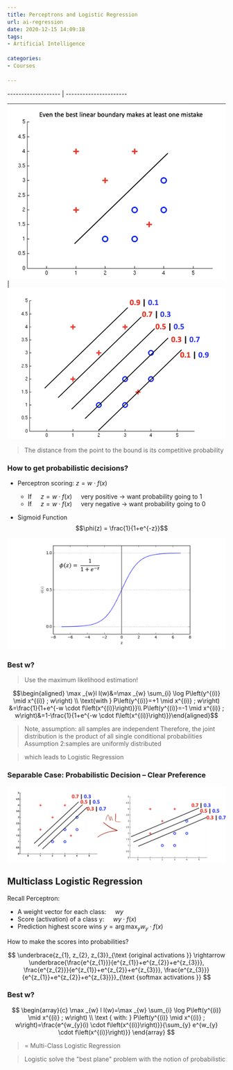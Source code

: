 ```yaml
---
title: Perceptrons and Logistic Regression
url: ai-regression
date: 2020-12-15 14:09:18
tags: 
- Artificial Intelligence

categories: 
- Courses

---
```



<!--more




## 基于Boosting的贝叶斯分类

- idea: 多次训练，对误分类的模型，做提升。
- AdaBoost: Adaptive Boosting, bulding a stronger classifier from a lot of weaker ones.
- ![](./img/12-15-14-11-12.png)
- 每一轮如何改变训练数据的权值或概率分布？
  - AdaBoost:提高那些被前一轮若分类器错误分类样本的权值，降低那些正确分类样本的权值
- 如何将弱分类器组合成一个强分类器
  - AdaBoost:加权多数表决，加大分类误差率小的分类器权值，使其在表决中起较大作用，减小分类误差率大的弱分类器的权值，使其在表决中起较小作用。


### AdaBoost 算法

1. Initialization
$$
D_{1}=\left(w_{1,1}, \cdots, w_{1, i}, \cdots, w_{1, N}\right), \quad w_{1, i}=\frac{1}{N^{\prime}} i=1,2, \cdots, N
$$

2. for m weak classifiers m = 1,2,...M
   1. train under weight $D_m$, get the weak classifier $G_{m}(x): x \rightarrow\{-1,+1\}$
   2. Calculate the training error $e_{m}=P\left(G_{m}\left(x_{i}\right) \neq y_{i}\right)=\sum_{i=1}^{N} w_{m, i} I\left(G_{m}\left(x_{i}\right) \neq y_{i}\right)$
   3. calculate coefficient of $G_m$: $\alpha_{m}=\frac{1}{2} \log \frac{1-e_{m}}{e_{m}}$ (we need to guarantee that $e_m < \frac{1}{2}$, as a weak classifier (slightly better than $\frac{1}{2}$))
   4. Update the weight distribution of the traning data
      $$
      \begin{array}{c}
      D_{m+1}=\left(w_{m+1,1}, \cdots, w_{m+1, i}, \cdots w_{m+1, N}\right) \\
      w_{m+1, i}=\frac{w_{m, i}}{Z_{m}} \exp \left(-\alpha_{m} y_{i} G_{m}\left(x_{i}\right)\right)
      \end{array}
      $$
      where $Z_m$ is the normalization factor $Z_{m}=\sum_{i=1}^{N} w_{m, i} \exp \left(-\alpha_{m} y_{i} G_{m}\left(x_{i}\right)\right)$

3. Build the linear combination of classifiers $f(x)=\sum_{m=1}^{M} \alpha_{m} G_{m}(x)$
4. Final output:
    $$
    f(x)=\operatorname{sign}(f(x))=\operatorname{sign}\left(\sum_{m=1}^{M} \alpha_{m} \hat{G}_{m}(x)\right)
    $$
   

### Example
 0 | 1  | 2  | 3
-- | -- | -- | --
![](./img/12-15-14-27-01.png) | ![](./img/12-15-14-27-19.png) | ![](./img/12-15-14-27-28.png) | ![](./img/12-15-14-27-35.png)



## Linear Classifiers

- Inputs are feature values 
- Each feature has a weight 
- Sum is the activation

$$
\text { activation }_{w}(x)=\sum_{i} w_{i} \cdot f_{i}(x)=w \cdot f(x)
$$

- If the activation is: 
  - Positive, output +1 
  - Negative, output -1

![](./img/12-15-14-34-46.png)

### Weights

- Binary case: compare features to a weight vector
- Learning: figure out the weight vector from examples

![](./img/12-15-14-37-18.png)
> The classification $sgn(\text{activation})$ is a non-linear transformation

### Binary Decision Rule
> Another view:
- In the space of feature vectors 
  - Examples are points
  - Any weight vector is a **hyperplane**
  > represented by weight parameters (权重向量/法向量 + 偏置)
  - One side corresponds to Y=+1
  - Other corresponds to Y=-1

![](./img/12-15-14-41-09.png)


### Learning: Binary Perceptron

- Start with weights $=0$
- For each training instance:
- Classify with current weights
  $$
  y=\left\{\begin{array}{ll}
  +1 & \text { if } w \cdot f(x) \geq 0 \\
  -1 & \text { if } w \cdot f(x)<0
  \end{array}\right.
  $$
- If correct (i.e., $\left.\mathrm{y}=\mathrm{y}^{*}\right)$, no change!
- If wrong: adjust the weight vector by adding or subtracting the feature vector. Subtract if $y^{*}$ is -1
  $$
  w=w+y^{*} \cdot f
  $$
> ![](./img/12-15-15-04-27.png)
> $w'\cdot f = w \cdot f + y^{*} (f\cdot f)$
> So that after the modification, $f$ will be in the correct area.

![](./img/12-15-15-05-39.png)


## Multiclass Decision Rule

- If we have multiple classes:
- A weight vector for each class:
  $w_{y}$
- Score (activation) of a class y:
  $w_{y} \cdot f(x)$
- Prediction highest score wins
  $y=\arg \max _{y} w_{y} \cdot f(x)$
  > The larger the size of the reference vector, the greater the probability it will fall into the class (the larger 张角)

![](./img/12-15-15-09-49.png)
> for any given vector, $|P||\omega_1|\cos\theta_1 = |P||\omega_2|\cos\theta_2$ can solve the size of the angle

### Learning: Multiclass Perceptron

- Start with all weights $=0$ 
- Pick up training examples one by one 
- Predict with current weights
  $$
  y=\arg \max _{y} w_{y} \cdot f(x)
  $$
- If correct, no change!
- If wrong: lower score of wrong answer, raise score of right answer
  $$
  \begin{array}{l}
  w_{y}=w_{y}-f(x) \text{   (wrong answer)}\\
  w_{y^{*}}=w_{y^{*}}+f(x) \text{    (correct answer)}
  \end{array}
  $$

![](./img/12-15-15-14-29.png)

### Example
![](./img/12-15-15-19-02.png)

### Remark

- Separability: true if some parameters get the training set perfectly correct
- Convergence: if the training is **separable**, perceptron will eventually converge (binary case)
- Mistake Bound: the maximum number of mistakes (binary case) related to the margin or degree of separability
  > For non-separable cases, an approximately correct result can be gained

$\text { mistakes }<\frac{k}{\delta^{2}}$
where k is the dimension of the vector and $\delta$ is related to the distance between the reference vector and the nearest sample.

### Problems with the perceptron

- Noise: if the data isn’t separable, weights might thrash
  - Averaging weight vectors over time can help (averaged perceptron)
- Mediocre generalization: finds a “barely” separating solution
  > How good is the bound found from the traning data **w.r.t the actual problem**?
- Overtraining: test / held-out accuracy usually rises, then falls
  - Overtraining is a kind of overfitting
  > Recall: a held-out set for pure validation

## Improving the Perceptron

### Non-Separable Case: From Deterministic Decision to Probabilistic Decision

Deterministic Decision | Probabilistic Decision
----->------------------- | ----------------------
![](./img/12-15-15-24-37.png) | ![](./img/12-15-15-24-45.png)
> The distance from the point to the bound is its competitive probability

### How to get probabilistic decisions?

- Perceptron scoring: $z=w \cdot f(x)$ 
  - If $\quad z=w \cdot f(x) \quad$ very positive $\rightarrow$ want probability going to 1 
  - If $\quad z=w \cdot f(x) \quad$ very negative $\rightarrow$ want probability going to 0

- Sigmoid Function
  $$\phi(z) = \frac{1}{1+e^{-z}}$$

![](./img/12-15-15-28-24.png)

### Best w?
> Use the maximum likelihood estimation!

$$\begin{aligned}
\max _{w}l l(w)&=\max _{w} \sum_{i} \log P\left(y^{(i)} \mid x^{(i)} ; w\right) \\
\text{with } P\left(y^{(i)}=+1 \mid x^{(i)} ; w\right) &=\frac{1}{1+e^{-w \cdot f\left(x^{(i)}\right)}}\\
P\left(y^{(i)}=-1 \mid x^{(i)} ; w\right)&=1-\frac{1}{1+e^{-w \cdot f\left(x^{(i)}\right)}}\end{aligned}$$
> Note, assumption: all samples are independent
> Therefore, the joint distribution is the product of all single conditional probabilities
> Assumption 2:samples are uniformly distributed

> which leads to Logistic Regression



### Separable Case: Probabilistic Decision – Clear Preference

![](./img/12-15-15-35-15.png)


## Multiclass Logistic Regression

Recall Perceptron:
- A weight vector for each class: $\quad w y$
- Score (activation) of a class y: $\quad w y \cdot f(x)$
- Prediction highest score wins $y=\arg \max _{y} w_{y} \cdot f(x)$


How to make the scores into probabilities?

$$
\underbrace{z_{1}, z_{2}, z_{3}}_{\text {original activations }} \rightarrow \underbrace{\frac{e^{z_{1}}}{e^{z_{1}}+e^{z_{2}}+e^{z_{3}}}, \frac{e^{z_{2}}}{e^{z_{1}}+e^{z_{2}}+e^{z_{3}}}, \frac{e^{z_{3}}}{e^{z_{1}}+e^{z_{2}}+e^{z_{3}}}}_{\text {softmax activations }}
$$


### Best w?

$$
\begin{array}{c}
\max _{w}  l l(w)=\max _{w} \sum_{i} \log P\left(y^{(i)} \mid x^{(i)} ; w\right) \\
\text { with: } P\left(y^{(i)} \mid x^{(i)} ; w\right)=\frac{e^{w_{y}(i) \cdot f\left(x^{(i)}\right)}}{\sum_{y} e^{w_{y} \cdot f\left(x^{(i)}\right)}}
\end{array}
$$

> = Multi-Class Logistic Regression

> Logistic solve the "best plane" problem with the notion of probabilistic